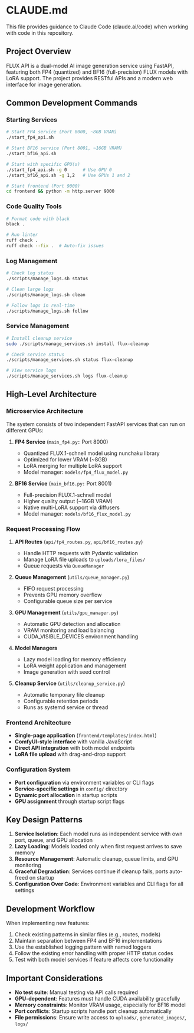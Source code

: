 # CLAUDE.md

This file provides guidance to Claude Code (claude.ai/code) when working with code in this repository.

## Project Overview

FLUX API is a dual-model AI image generation service using FastAPI, featuring both FP4 (quantized) and BF16 (full-precision) FLUX models with LoRA support. The project provides RESTful APIs and a modern web interface for image generation.

## Common Development Commands

### Starting Services
```bash
# Start FP4 service (Port 8000, ~8GB VRAM)
./start_fp4_api.sh

# Start BF16 service (Port 8001, ~16GB VRAM)  
./start_bf16_api.sh

# Start with specific GPU(s)
./start_fp4_api.sh -g 0      # Use GPU 0
./start_bf16_api.sh -g 1,2   # Use GPUs 1 and 2

# Start frontend (Port 9000)
cd frontend && python -m http.server 9000
```

### Code Quality Tools
```bash
# Format code with black
black .

# Run linter
ruff check .
ruff check --fix .  # Auto-fix issues
```

### Log Management
```bash
# Check log status
./scripts/manage_logs.sh status

# Clean large logs
./scripts/manage_logs.sh clean

# Follow logs in real-time
./scripts/manage_logs.sh follow
```

### Service Management
```bash
# Install cleanup service
sudo ./scripts/manage_services.sh install flux-cleanup

# Check service status
./scripts/manage_services.sh status flux-cleanup

# View service logs
./scripts/manage_services.sh logs flux-cleanup
```

## High-Level Architecture

### Microservice Architecture
The system consists of two independent FastAPI services that can run on different GPUs:

1. **FP4 Service** (`main_fp4.py:` Port 8000)
   - Quantized FLUX.1-schnell model using nunchaku library
   - Optimized for lower VRAM (~8GB)
   - LoRA merging for multiple LoRA support
   - Model manager: `models/fp4_flux_model.py`

2. **BF16 Service** (`main_bf16.py:` Port 8001)
   - Full-precision FLUX.1-schnell model
   - Higher quality output (~16GB VRAM)
   - Native multi-LoRA support via diffusers
   - Model manager: `models/bf16_flux_model.py`

### Request Processing Flow
1. **API Routes** (`api/fp4_routes.py`, `api/bf16_routes.py`)
   - Handle HTTP requests with Pydantic validation
   - Manage LoRA file uploads to `uploads/lora_files/`
   - Queue requests via `QueueManager`

2. **Queue Management** (`utils/queue_manager.py`)
   - FIFO request processing
   - Prevents GPU memory overflow
   - Configurable queue size per service

3. **GPU Management** (`utils/gpu_manager.py`)
   - Automatic GPU detection and allocation
   - VRAM monitoring and load balancing
   - CUDA_VISIBLE_DEVICES environment handling

4. **Model Managers** 
   - Lazy model loading for memory efficiency
   - LoRA weight application and management
   - Image generation with seed control

5. **Cleanup Service** (`utils/cleanup_service.py`)
   - Automatic temporary file cleanup
   - Configurable retention periods
   - Runs as systemd service or thread

### Frontend Architecture
- **Single-page application** (`frontend/templates/index.html`)
- **ComfyUI-style interface** with vanilla JavaScript
- **Direct API integration** with both model endpoints
- **LoRA file upload** with drag-and-drop support

### Configuration System
- **Port configuration** via environment variables or CLI flags
- **Service-specific settings** in `config/` directory
- **Dynamic port allocation** in startup scripts
- **GPU assignment** through startup script flags

## Key Design Patterns

1. **Service Isolation**: Each model runs as independent service with own port, queue, and GPU allocation
2. **Lazy Loading**: Models loaded only when first request arrives to save memory
3. **Resource Management**: Automatic cleanup, queue limits, and GPU monitoring
4. **Graceful Degradation**: Services continue if cleanup fails, ports auto-freed on startup
5. **Configuration Over Code**: Environment variables and CLI flags for all settings

## Development Workflow

When implementing new features:
1. Check existing patterns in similar files (e.g., routes, models)
2. Maintain separation between FP4 and BF16 implementations
3. Use the established logging pattern with named loggers
4. Follow the existing error handling with proper HTTP status codes
5. Test with both model services if feature affects core functionality

## Important Considerations

- **No test suite**: Manual testing via API calls required
- **GPU-dependent**: Features must handle CUDA availability gracefully  
- **Memory constraints**: Monitor VRAM usage, especially for BF16 model
- **Port conflicts**: Startup scripts handle port cleanup automatically
- **File permissions**: Ensure write access to `uploads/`, `generated_images/`, `logs/`